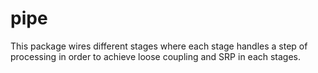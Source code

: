 # pipe
This package wires different stages where each stage handles a step of processing in order to achieve loose coupling and SRP in each stages.
